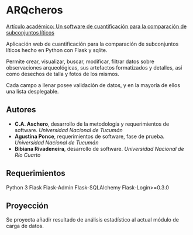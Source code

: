 # ARQcheros

[Artículo académico: Un software de cuantificación para la comparación de subconjuntos líticos](https://www.academia.edu/39241958/UN_SOFTWARE_DE_CUANTIFICACI%C3%93N_PARA_LA_COMPARACI%C3%93N_DE_SUBCONJUNTOS_L%C3%8DTICOS)

Aplicación web de cuantificación para la comparación de subconjuntos líticos hecho en Python con Flask y sqlite.

Permite crear, visualizar, buscar, modificar, filtrar datos sobre observaciones arqueológicas, sus artefactos formatizados y detalles, así como desechos de talla y fotos de los mismos.

Cada campo a llenar posee validación de datos, y en la mayoría de ellos una lista desplegable.

## Autores

* **C.A. Aschero**, desarrollo de la metodología y requerimientos de software. *Universidad Nacional de Tucumán*
* **Agustina Ponce**, requerimientos de software, fase de prueba.  *Universidad Nacional de Tucumán*
* **Bibiana Rivadeneira**, desarrollo de software.  *Universidad Nacional de Río Cuarto*

## Requerimientos

Python 3
Flask
Flask-Admin
Flask-SQLAlchemy
Flask-Login>=0.3.0

## Proyección

Se proyecta añadir resultado de análisis estadístico al actual módulo de carga de datos.
